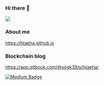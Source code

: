 ### Hi there 👋
<a href="https://wakatime.com"><img src="https://wakatime.com/share/@HTaeha/77a0742b-0694-4d4c-b0f8-fb381aeb0a67.png" /></a>

### About me
https://htaeha.github.io

### Blockchain blog
https://app.gitbook.com/@xogk39/s/htaeha/

[![Medium Badge](http://img.shields.io/badge/-Medium-12100E?style=flat&logo=medium&link=https://xogk39.medium.com/)](https://xogk39.medium.com/)

<!--
**HTaeha/HTaeha** is a ✨ _special_ ✨ repository because its `README.md` (this file) appears on your GitHub profile.

Here are some ideas to get you started:

- 🔭 I’m currently working on ...
- 🌱 I’m currently learning ...
- 👯 I’m looking to collaborate on ...
- 🤔 I’m looking for help with ...
- 💬 Ask me about ...
- 📫 How to reach me: ...
- 😄 Pronouns: ...
- ⚡ Fun fact: ...
-->
